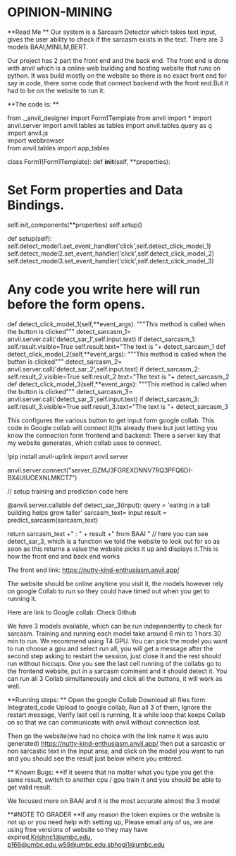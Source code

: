 # OPINION-MINING

**Read Me 
**
Our system is a Sarcasm Detector which takes text input, gives the user ability to check if the sarcasm exists in the text. There are 3 models BAAI,MINILM,BERT. 

Our project has 2 part the front end and the back end. The front end is done with anvil which is a online web building and hosting website that runs on python. It was build mostly on the website so there is no exact front end for say in code, there some code that connect backend with the front end.But it had to be on the website to run it: 

**The code is: 
**

from ._anvil_designer import Form1Template 
from anvil import * 
import anvil.server 
import anvil.tables as tables 
import anvil.tables.query as q 
import anvil.js  
import webbrowser  
from anvil.tables import app_tables 
 
 
 
class Form1(Form1Template): 
def __init__(self, **properties): 
# Set Form properties and Data Bindings. 
self.init_components(**properties) 
self.setup() 
 
def setup(self): 
self.detect_model1.set_event_handler('click',self.detect_click_model_1) 
self.detect_model2.set_event_handler('click',self.detect_click_model_2) 
self.detect_model3.set_event_handler('click',self.detect_click_model_3)  
 
# Any code you write here will run before the form opens. 
def detect_click_model_1(self,**event_args): 
"""This method is called when the button is clicked""" 
detect_sarcasm_1= anvil.server.call('detect_sar_1',self.input.text) 
if detect_sarcasm_1: 
self.result.visible=True 
self.result.text="The text is "+ detect_sarcasm_1 
def detect_click_model_2(self,**event_args): 
"""This method is called when the button is clicked""" 
detect_sarcasm_2= anvil.server.call('detect_sar_2',self.input.text) 
if detect_sarcasm_2: 
self.result_2.visible=True 
self.result_2.text="The text is "+ detect_sarcasm_2 
def detect_click_model_3(self,**event_args): 
"""This method is called when the button is clicked""" 
detect_sarcasm_3= anvil.server.call('detect_sar_3',self.input.text) 
if detect_sarcasm_3: 
self.result_3.visible=True 
self.result_3.text="The text is "+ detect_sarcasm_3 
 
 
 
 
This configures the various button to get input form google collab. 
This code in Google collab will connect it(Its already there but just letting you know the connection form frontend and backend: There a server key that my website generates, which collab uses to connect. 

!pip install anvil-uplink 
import anvil.server 
 
anvil.server.connect("server_GZMJ3FGREXONNV7RQ3PFQ6DI-BX4UIUOEXNLMKCT7") 
 
// setup training and prediction code here 
 
 
@anvil.server.callable 
def detect_sar_3(input): 
query = 'eating in a tall building helps grow taller' 
sarcasm_text= input 
result = predict_sarcasm(sarcasm_text) 
 
return sarcasm_text +" : " + result +" from BAAI " 
// here you can see detect_sar_3, which is a function we told the website to look out for so as soon as this returns a value the website picks it up and displays it.This is how the front end and back end works 

 
The front end link: https://nutty-kind-enthusiasm.anvil.app/ 

The website should be online anytime you visit it, the models however rely on google Collab to run so they could have timed out when you get to running it. 

Here are link to Google collab: Check Github 


We have 3 models available, which can be run independently to check for sarcasm. Training and running each model take around 6 min to 1 hors 30 min  to run. We recommend using T4 GPU. You can pick the model you want to run choose a gpu and select run all, you will get a message after the second step asking to restart the session, just close it and the rest should run without hiccups. One you see the last cell running of the collabs go to the frontend website, put in a sarcasm comment and it should detect it. 
You can run all 3 Collab simultaneously and click all the buttons, it will work as well. 

**Running steps: 
**
Open the google Collab 
Download all  files form Integrated_code 
Upload to google collab,
Run all 3 of them, 
Ignore the restart message, 
Verify last cell is running, It a while loop that keeps Collab on so that we can communicate with anvil without connection lost. 

Then go the website(we had no choice with the link name it was auto generated) 
https://nutty-kind-enthusiasm.anvil.app/ 
then put a sarcastic or non sarcastic text in the input area, and click on the model you want to run and you should see the result just below where you entered. 
  
 ** Known Bugs: 
**If it seems that no matter what you type you get the same result, switch to another cpu / gpu train it and you should be able to get valid result. 


We focused more on BAAI and it is the most accurate almost the 3 model 
 

**#NOTE TO GRADER 
**If any reason the token expires or the website is not up or you need help with setting up, 
Please email any of us, we are using free versions of website so they may have expired,Krishnc1@umbc.edu, p166@umbc.edu,w59@umbc.edu,sbhogi1@umbc.edu
 


